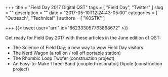 +++
title = "Field Day 2017 Digital QST"
tags = [ "Field Day", "Twitter" ]
slug = ""
description = ""
date = "2017-05-10T12:24:43-05:00"
categories = [ "Outreach", "Technical" ]
authors = [ "K0STK" ]

+++
{{< tweet user="arrl" id="862333057763868672" >}}

Get ready for Field Day 2017 with these articles in the June edition of QST:
<!--more-->

* The Science of Field Day; a new way to wow Field Day visitors
* The Nerd Wagon (a roll on / roll off portable station)
* The Rhombic Loop Twofer (construction project)
* An Easy-to-Make Three-Band [coupled-resonator] Dipole (construction project)
